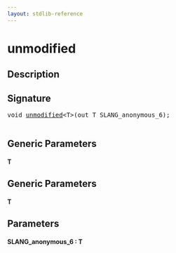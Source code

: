 ```yaml
---
layout: stdlib-reference
---
```


# unmodified

## Description





## Signature 

<pre>
<span class="code_keyword">void</span> <a href="/stdlib-reference/global-decls/unmodified">unmodified</a>&lt;<span class="code_type">T</span>&gt;(<span class="code_keyword">out</span> <span class="code_type">T</span> <span class='code_param'>SLANG_anonymous_6</span>);

</pre>

## Generic Parameters

#### T

## Generic Parameters

#### T

## Parameters

#### SLANG\_anonymous\_6  : T

